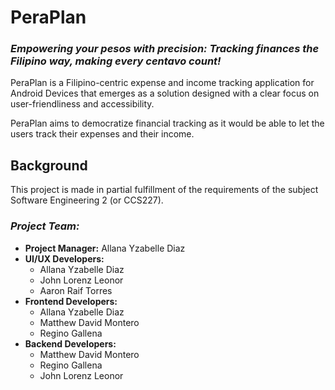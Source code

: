 # PeraPlan 
### ***Empowering your pesos with precision: Tracking finances the Filipino way, making every centavo count!***

PeraPlan is a Filipino-centric expense and income tracking application for Android Devices that emerges as a solution designed with a clear focus on user-friendliness and accessibility.

PeraPlan aims to democratize financial tracking as it would be able to let the users track their expenses and their income.

## Background

This project is made in partial fulfillment of the requirements of the subject Software Engineering 2 (or CCS227).

### ***Project Team:***
* **Project Manager:** Allana Yzabelle Diaz
* **UI/UX Developers:** 
  * Allana Yzabelle Diaz
  * John Lorenz Leonor
  * Aaron Raif Torres
* **Frontend Developers:**
  * Allana Yzabelle Diaz
  * Matthew David Montero
  * Regino Gallena
* **Backend Developers:**
  * Matthew David Montero
  * Regino Gallena
  * John Lorenz Leonor
